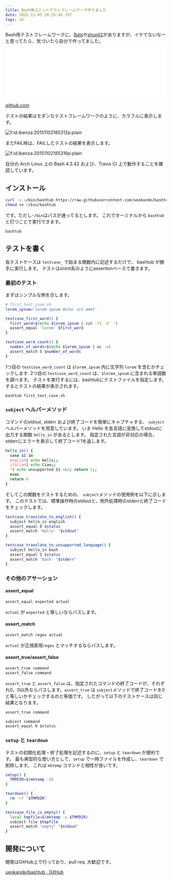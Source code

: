 ```yaml
---
title: Bash用ユニットテストフレームワーク作りました
date: 2015-11-05 20:25:45 JST
tags: sh
---
```


Bash用テストフレームワークに、[Bats](https://github.com/sstephenson/bats)や[shunit2](https://github.com/kward/shunit2)がありますが、イケてないなーと思ってたら、気づいたら自分で作ってました。

<iframe src="//hatenablog-parts.com/embed?url=https%3A%2F%2Fgithub.com%2Fueokande%2Fbashtub" title="ueokande/bashtub" class="embed-card embed-webcard" scrolling="no" frameborder="0" style="display: block; width: 100%; height: 155px; max-width: 500px; margin: 10px 0px;"></iframe>

<cite>[github.com](https://github.com/ueokande/bashtub)</cite>

テストの結果はモダンなテストフレームワークのように、カラフルに表示します。

<span itemscope itemtype="http://schema.org/Photograph"><img src="//cdn-ak.f.st-hatena.com/images/fotolife/i/ibenza/20151102/20151102185312.png" alt="f:id:ibenza:20151102185312p:plain" title="f:id:ibenza:20151102185312p:plain" class="hatena-fotolife" itemprop="image"></span>

またFAIL時は、FAILしたテストの結果を表示します。

<span itemscope itemtype="http://schema.org/Photograph"><img src="//cdn-ak.f.st-hatena.com/images/fotolife/i/ibenza/20151102/20151102185316.png" alt="f:id:ibenza:20151102185316p:plain" title="f:id:ibenza:20151102185316p:plain" class="hatena-fotolife" itemprop="image"></span>

自分の Arch Linux 上の Bash 4.3.42 および、Travis CI 上で動作することを確認しています。

## インストール

```sh
curl -o ~/bin/bashtub https://raw.githubusercontent.com/ueokande/bashtub/v0.1/bin/bashtub
chmod +x ~/bin/bashtub
```

です。ただし`~/bin`はパスが通ってるとします。
これでターミナルから `bashtub` と打つことで実行できます。

```sh
bashtub
```

## テストを書く

各テストケースは `testcase_` で始まる関数内に記述するだけで、 bashtub が勝手に実行します。
テストはxUnit系のようにassertionベースで書きます。

### 最初のテスト

まずはシンプルな例を示します。

```sh
# first_test_case.sh
lorem_ipsum='lorem ipsum dolor sit amet'

testcase_first_word() {
  first_word=$(echo $lorem_ipsum | cut -f1 -d' ')
  assert_equal 'lorem' $first_word
}

testcase_word_count() {
  number_of_words=$(echo $lorem_ipsum | wc -w)
  assert_match 5 $number_of_words
}
```

1つ目の `testcase_word_count` は `$lorem_ipsum` 内に文字列 `lorem` を含むかチェックします.
2つ目の `testcase_word_count` は、`$lorem_ipsum` に含まれる単語数を調べます。
テストを実行するには、bashtubにテストファイルを指定します。
するとテストの結果が表示されます。

```sh
bashtub first_test_case.sh
```

### `subject` ヘルパーメソッド

コマンドのstdout, stderr および終了コードを簡単にキャプチャする、 `subject` ヘルパーメソッドを用意しています。
いま Hello を各言語に変換してstdoutに出力する関数 `hello_in` があるとします。
指定された言語が非対応の場合、stderrにエラーを表示して終了コード1を返します。

```sh
hello_in() {
  case $1 in
  english) echo Hello;;
  italian) echo Ciao;;
  *) echo unsupported $1 >&2; return 1;;
  esac
  return 0
}
```

そしてこの関数をテストするための、 `subject`メソッドの使用例を以下に示します。
このテストでは、標準操作時のstdoutと、例外処理時のstderrと終了コードをチェックします。

```sh
testcase_translate_to_english() {
  subject hello_in english
  assert_equal 0 $status
  assert_match 'Hello' "$stdout"
}

testcase_translate_to_unsupported_language() {
  subject hello_in bash
  assert_equal 1 $status
  assert_match 'bash' "$stderr"
}
```

### その他のアサーション

#### assert_equal

```sh
assert_equal expected actual
```

`actual` が `expected` と等しいならパスします。

#### assert_match

```sh
assert_match regex actual
```

`actual` が正規表現`regex` とマッチするならパスします。

#### assert_true/assert_false

```sh
assert_true command
assert_false command
```

`assert_true` と `assert_false` は、指定されたコマンドの終了コードが、それぞれ0、0以外ならパスします。`assert_true` は `subject`メソッドで終了コードを0と等しいかチェックするのと等価です。
したがって以下のテストケースは同じ結果となります。

```sh
assert_true command
```

```sh
subject command
assert_equal 0 $status
```

### `setup` と `teardown`

テストの初期化処理・終了処理を記述するのに、`setup` と `teardown` が便利です。
最も典型的な使い方として、`setup` で一時ファイルを作成し、`teardown` で削除します。
これは `mktemp` コマンドと相性が良いです。

```sh
setup() {
  TMPDIR=$(mktemp -d)
}

teardown() {
  rm -rf "$TMPDIR"
}

testcase_file_is_empty() {
  local tmpfile=$(mktemp -p $TMPDIR)
  subject file $tmpfile
  assert_match "empty" "$stdout"
}
```

## 開発について

開発はGitHub上で行っており、pull req. 大歓迎です。

[ueokande/bashtub · GitHub](https://github.com/ueokande/bashtub)

